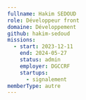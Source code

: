 ```yaml
---
fullname: Hakim SEDOUD
role: Développeur front
domaine: Développement
github: hakim-sedoud
missions:
  - start: 2023-12-11
    end: 2024-05-27
    status: admin
    employer: DGCCRF
    startups:
      - signalement
memberType: autre
---
```


